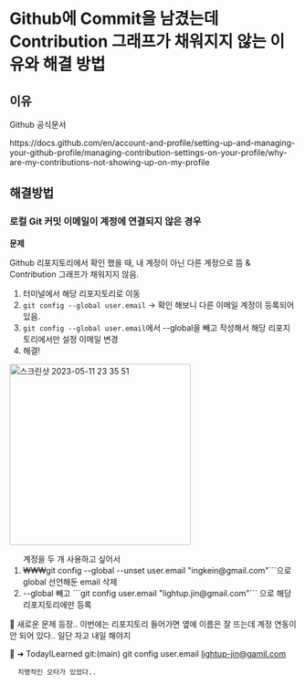 # Github에 Commit을 남겼는데 Contribution 그래프가 채워지지 않는 이유와 해결 방법

## 이유
<p>Github 공식문서</p> 
https://docs.github.com/en/account-and-profile/setting-up-and-managing-your-github-profile/managing-contribution-settings-on-your-profile/why-are-my-contributions-not-showing-up-on-my-profile

## 해결방법
### 로컬 Git 커밋 이메일이 계정에 연결되지 않은 경우

<b>문제</b>
<p>Github 리포지토리에서 확인 했을 때, 내 계정이 아닌 다른 계정으로 뜸 & Contribution 그래프가 채워지지 않음.</p>

 1. 터미널에서 해당 리포지토리로 이동 
 2. ```git config --global user.email``` -> 확인 해보니 다른 이메일 계정이 등록되어 있음.
 3. ```git config --global user.email```에서 --global을 빼고 작성해서 해당 리포지토리에서만 설정 이메일 변경
 4. 해결!
 <img width="317" alt="스크린샷 2023-05-11 23 35 51" src="https://github.com/lightup-jin/SW-Professional-Developer-Course/assets/82255996/dc1e7d2f-bfd5-4fd6-baeb-1e95dd1eb7e0"> 

<ol>계정을 두 개 사용하고 싶어서 
  <li>₩₩₩git config --global --unset user.email "ingkein@gmail.com"```으로 global 선언해둔 email 삭제</li>
  <li>--global 빼고 ```git config user.email "lightup.jin@gmail.com"``` 으로 해당 리포지토리에만 등록</li>
</ol>

🤯 새로운 문제 등장..
이번에는 리포지토리 들어가면 옆에 이름은 잘 뜨는데 계정 연동이 안 되어 있다.. 일단 자고 내일 해야지

💩 ➜  TodayILearned git:(main) git config user.email
      lightup-jin@gamil.com

      치명적인 오타가 있었다..

      
